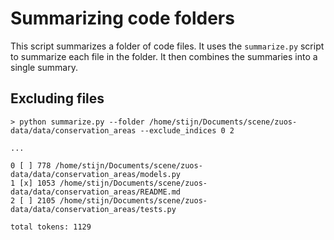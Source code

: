 # Summarizing code folders

This script summarizes a folder of code files. It uses the `summarize.py` script to summarize each file in the folder. It then combines the summaries into a single summary.

## Excluding files

```console
> python summarize.py --folder /home/stijn/Documents/scene/zuos-data/data/conservation_areas --exclude_indices 0 2

...

0 [ ] 778 /home/stijn/Documents/scene/zuos-data/data/conservation_areas/models.py
1 [x] 1053 /home/stijn/Documents/scene/zuos-data/data/conservation_areas/README.md
2 [ ] 2105 /home/stijn/Documents/scene/zuos-data/data/conservation_areas/tests.py

total tokens: 1129
```
